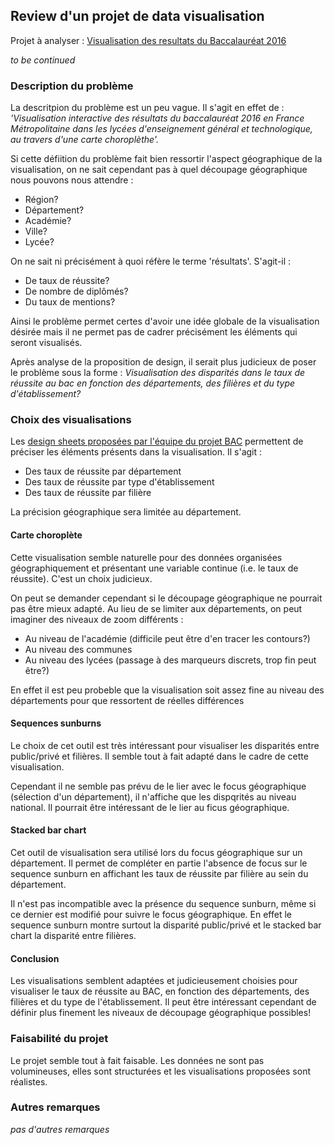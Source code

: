 ## Review d'un projet de data visualisation

Projet à analyser : [Visualisation des resultats du Baccalauréat 2016](https://github.com/ArnaudBru/ProjetBAC)

*to be continued*

### Description du problème 

La descritpion du problème est un peu vague. Il s'agit en effet de : *'Visualisation interactive des résultats du baccalauréat 2016 en France Métropolitaine dans les lycées d'enseignement général et technologique, au travers d'une carte choroplèthe'.* 

Si cette défiition du problème fait bien ressortir l'aspect géographique de la visualisation, on ne sait cependant pas à quel découpage géographique nous pouvons nous attendre :
* Région?
* Département?
* Académie?
* Ville?
* Lycée?

On ne sait ni précisément à quoi réfère le terme 'résultats'. S'agit-il :
* De taux de réussite?
* De nombre de diplômés?
* Du taux de mentions?

Ainsi le problème permet certes d'avoir une idée globale de la visualisation désirée mais il ne permet pas de cadrer précisément les éléments qui seront visualisés.

Après analyse de la proposition de design, il serait plus judicieux de poser le problème sous la forme : *Visualisation des disparités dans le taux de réussite au bac en fonction des départements, des filières et du type d'établissement?*


### Choix des visualisations

Les [design sheets proposées par l'équipe du projet BAC](https://github.com/ArnaudBru/ProjetBAC/blob/master/PROPOSAL.MD) permettent de préciser les éléments présents dans la visualisation. Il s'agit :
* Des taux de réussite  par département
* Des taux de réussite par type d'établissement
* Des taux de réussite par filière

La précision géographique sera limitée au département.

#### Carte choroplète

Cette visualisation semble naturelle pour des données organisées géographiquement et présentant une variable continue (i.e. le taux de réussite). C'est un choix judicieux.

On peut se demander cependant si le découpage géographique ne pourrait pas être mieux adapté. Au lieu de se limiter aux départements, on peut imaginer des niveaux de zoom différents :
* Au niveau de l'académie (difficile peut être d'en tracer les contours?)
* Au niveau des communes
* Au niveau des lycées (passage à des marqueurs discrets, trop fin peut être?)

En effet il est peu probeble que la visualisation soit assez fine au niveau des départements pour que ressortent de réelles différences

#### Sequences sunburns

Le choix de cet outil est très intéressant pour visualiser les disparités entre public/privé et filières. Il semble tout à fait adapté dans le cadre de cette visualisation.

Cependant il ne semble pas prévu de le lier avec le focus géographique (sélection d'un département), il n'affiche que les dispqrités au niveau national. Il pourrait être intéressant de le lier au ficus géographique.

#### Stacked bar chart

Cet outil de visualisation sera utilisé lors du focus géographique sur un département. Il permet de compléter en partie l'absence de focus sur le sequence sunburn en affichant les taux de réussite par filière au sein du département.

Il n'est pas incompatible avec la présence du sequence sunburn, même si ce dernier est modifié pour suivre le focus géographique. En effet le sequence sunburn montre surtout la disparité public/privé et le stacked bar chart la disparité entre filières.

#### Conclusion

Les visualisations semblent adaptées et judicieusement choisies pour visualiser le taux de réussite au BAC, en fonction des départements, des filières et du type de l'établissement. Il peut être intéressant cependant de définir plus finement les niveaux de découpage géographique possibles!

### Faisabilité du projet

Le projet semble tout à fait faisable. Les données ne sont pas volumineuses, elles sont structurées et les visualisations proposées sont réalistes.

### Autres remarques

*pas d'autres remarques*
